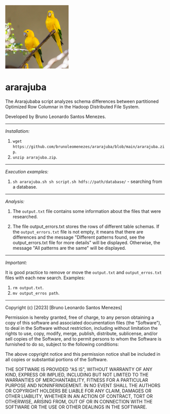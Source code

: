 <img src="https://github.com/brunoleomenezes/ararajuba/blob/main/ararajuba.jpg" style="width:200px; height:200px;">

# ararajuba
The Ararajubaba script analyzes schema differences between partitioned Optimized Row Columnar in the Hadoop Distributed File System.

Developed by Bruno Leonardo Santos Menezes.

------------------------------------------------------------------------------

*Installation:*

1. `wget https://github.com/brunoleomenezes/ararajuba/blob/main/ararajuba.zip`.
2. `unzip ararajuba.zip`.

------------------------------------------------------------------------------

*Execution examples:*
1. `sh ararajuba.sh sh script.sh hdfs://path/database/` - searching from a database.
------------------------------------------------------------------------------

*Analysis:*

1. The `output.txt` file contains some information about the files that were researched.

2. The file output_errors.txt stores the rows of different table schemas. If the `output_errors.txt` file is not empty, it means that there are differences and the message "Different patterns found, see the output_errors.txt file for more details" will be displayed. Otherwise, the message "All patterns are the same" will be displayed.

------------------------------------------------------------------------------

*Important:*

It is good practice to remove or move the `output.txt` and `output_erros.txt` files with each new search. Examples:

1. `rm output.txt`.
2. `mv output_erros path`.

------------------------------------------------------------------------------

Copyright (c) [2023] [Bruno Leonardo Santos Menezes]

Permission is hereby granted, free of charge, to any person obtaining a copy
of this software and associated documentation files (the "Software"), to deal
in the Software without restriction, including without limitation the rights
to use, copy, modify, merge, publish, distribute, sublicense, and/or sell
copies of the Software, and to permit persons to whom the Software is
furnished to do so, subject to the following conditions:

The above copyright notice and this permission notice shall be included in all
copies or substantial portions of the Software.

THE SOFTWARE IS PROVIDED "AS IS", WITHOUT WARRANTY OF ANY KIND, EXPRESS OR
IMPLIED, INCLUDING BUT NOT LIMITED TO THE WARRANTIES OF MERCHANTABILITY,
FITNESS FOR A PARTICULAR PURPOSE AND NONINFRINGEMENT. IN NO EVENT SHALL THE
AUTHORS OR COPYRIGHT HOLDERS BE LIABLE FOR ANY CLAIM, DAMAGES OR OTHER
LIABILITY, WHETHER IN AN ACTION OF CONTRACT, TORT OR OTHERWISE, ARISING FROM,
OUT OF OR IN CONNECTION WITH THE SOFTWARE OR THE USE OR OTHER DEALINGS IN THE
SOFTWARE.



